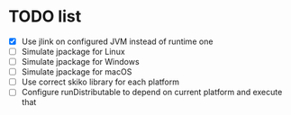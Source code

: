 # TODO list

* [x] Use jlink on configured JVM instead of runtime one
* [ ] Simulate jpackage for Linux
* [ ] Simulate jpackage for Windows
* [ ] Simulate jpackage for macOS
* [ ] Use correct skiko library for each platform
* [ ] Configure runDistributable to depend on current platform and execute that
